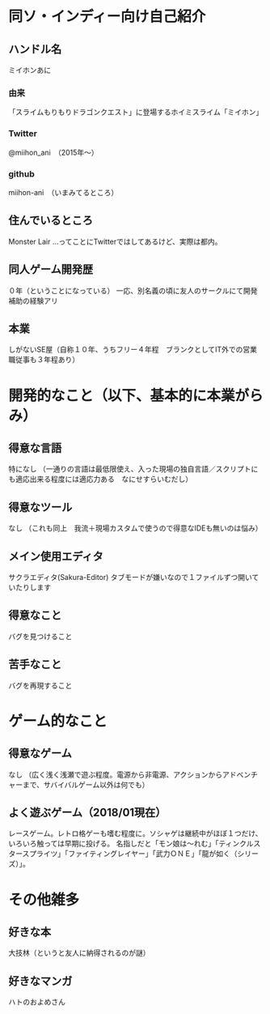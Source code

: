 # 同ソ・インディー向け自己紹介
## ハンドル名
ミイホンあに
### 由来
「スライムもりもりドラゴンクエスト」に登場するホイミスライム「ミイホン」
### Twitter
@miihon_ani　（2015年～）
### github
miihon-ani　（いまみてるところ）

## 住んでいるところ
Monster Lair
…ってことにTwitterではしてあるけど、実際は都内。

## 同人ゲーム開発歴
０年（ということになっている）
一応、別名義の頃に友人のサークルにて開発補助の経験アリ

## 本業
しがないSE屋（自称１０年、うちフリー４年程　ブランクとしてIT外での営業職従事も３年程あり）


# 開発的なこと（以下、基本的に本業がらみ）

## 得意な言語
特になし
（一通りの言語は最低限使え、入った現場の独自言語／スクリプトにも適応出来る程度には適応力ある　なにせすらいむだし）

## 得意なツール
なし
（これも同上　我流＋現場カスタムで使うので得意なIDEも無いのは悩み）

## メイン使用エディタ
サクラエディタ(Sakura-Editor)
タブモードが嫌いなので１ファイルずつ開いていたりします

## 得意なこと
バグを見つけること

## 苦手なこと
バグを再現すること

# ゲーム的なこと

## 得意なゲーム
なし
（広く浅く浅瀬で遊ぶ程度。電源から非電源、アクションからアドベンチャーまで、サバイバルゲーム以外は何でも）

## よく遊ぶゲーム（2018/01現在）
レースゲーム。レトロ格ゲーも嗜む程度に。ソシャゲは継続中がほぼ１つだけ、いろいろ触っては早期に投げる。
名指しだと「モン娘は～れむ」「ティンクルスタースプライツ」「ファイティングレイヤー」「武力ＯＮＥ」「龍が如く（シリーズ）」。

# その他雑多

## 好きな本
大技林（というと友人に納得されるのが謎）

## 好きなマンガ
ハトのおよめさん

